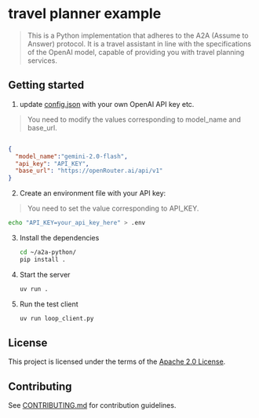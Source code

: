 # travel planner example
> This is a Python implementation that adheres to the A2A (Assume to Answer) protocol. 
> It is a travel assistant in line with the specifications of the OpenAI model, capable of providing you with travel planning services.  

## Getting started

1. update [config.json](config.json) with your own OpenAI API key etc.
> You need to modify the values corresponding to model_name and base_url.

```json

{
  "model_name":"gemini-2.0-flash",
  "api_key": "API_KEY",
  "base_url": "https://openRouter.ai/api/v1"
}
```
2. Create an environment file with your API key:
> You need to set the value corresponding to API_KEY.

   ```bash
   echo "API_KEY=your_api_key_here" > .env
   ```

3. Install the dependencies
   ```bash
   cd ~/a2a-python/
   pip install .
   ```

4. Start the server
    ```bash
    uv run .
    ```

5. Run the test client
    ```bash
    uv run loop_client.py
    ```
   

## License

This project is licensed under the terms of the [Apache 2.0 License](/LICENSE).

## Contributing

See [CONTRIBUTING.md](/CONTRIBUTING.md) for contribution guidelines.

